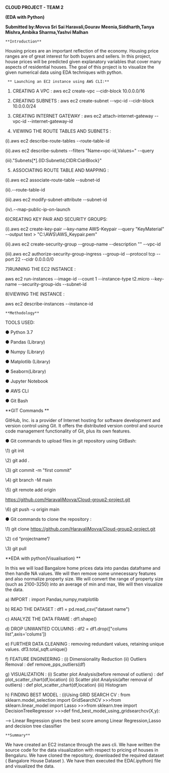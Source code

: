﻿  **CLOUD PROJECT - TEAM 2**

  **(EDA with Python)**

  **Submitted by:Movva  Sri Sai Haravali,Gourav Meenia,Siddharth,Tanya Mishra,Ambika Sharma,Yashvi Malhan**

    **Introduction**

Housing prices are an important reflection of the economy. Housing price ranges are of great interest for both buyers and sellers. In this project, house prices will be predicted 
given explanatory variables that cover many aspects of residential houses. The goal of this project is to visualize the given numerical data using EDA techniques with python.

     ** Launching an EC2 instance using AWS CLI:**

1) CREATING A VPC : aws ec2 create-vpc --cidr-block 10.0.0.0/16

2) CREATING SUBNETS : aws ec2 create-subnet --vpc-id <vpcId> --cidr-block 10.0.0.0/24

3) CREATING INTERNET GATEWAY : aws ec2 attach-internet-gateway --vpc-id <vpcId>--internet-gateway-id <InternetGatewayId>

4) VIEWING THE ROUTE TABLES AND SUBNETS : 

(i).aws ec2 describe-route-tables --route-table-id <RouteTableId>

(ii).aws ec2 describe-subnets --filters "Name=vpc-id,Values=<vpcId>" --query

(iii)."Subnets[\*].{ID:SubnetId,CIDR:CidrBlock}"


5) ASSOCIATING ROUTE TABLE AND MAPPING :

(i).aws ec2 associate-route-table --subnet-id <SubnetId> 
                                                      
(ii).--route-table-id <RouteTableId>

(iii).aws ec2 modify-subnet-attribute --subnet-id <SubnetId>

(iv).--map-public-ip-on-launch


6)CREATING KEY PAIR AND SECURITY GROUPS: 

(i).aws ec2 create-key-pair --key-name AWS-Keypair --query "KeyMaterial" --output text > "C:\AWS\AWS\_Keypair.pem"

(ii).aws ec2 create-security-group --group-name <security-group-name> --description "<description>" --vpc-id <vpcId>

(iii).aws ec2 authorize-security-group-ingress --group-id <GroupId> --protocol tcp --port 22 --cidr 0.0.0.0/0


7)RUNNING THE EC2 INSTANCE : 

aws ec2 run-instances --image-id <ami-id> --count 1 --instance-type t2.micro --key-name <Keypair-name> --security-group-ids <SecurityGroupId> --subnet-id <SubnetId>

8)VIEWING THE INSTANCE : 

aws ec2 describe-instances --instance-id <InstanceId>



    **Methodology**

TOOLS USED:

● Python 3.7

● Pandas (Library)

● Numpy (Library)

● Matplotlib (Library)

● Seaborn(Library)

● Jupyter Notebook

● AWS CLI

● Git Bash

   **GIT Commands **

GitHub, Inc. is a provider of Internet hosting for software development and version control using Git. It offers the distributed version control and source code
management functionality of Git, plus its own features.

● Git commands to upload files in git repository using GitBash:

\1) git init

\2) git add .

\3) git commit -m "first commit"

\4) git branch -M main

\5) git remote add origin

<https://github.com/HaravaliMovva/Cloud-group2-project.git>

\6) git push -u origin main

● Git commands to clone the repository :

\1) git clone <https://github.com/HaravaliMovva/Cloud-group2-project.git>

\2) cd “projectname”/

\3) git pull

   **EDA with python(Visualisation) **

In this we will load Bangalore home prices data into pandas dataframe and then handle NA values. We will then remove some unnecessary features and also normalize
property size. We will convert the range of property size (such as 2100-3250) into an average of min and max, We will then visualize the data.

a) IMPORT : import Pandas,numpy,matplotlib

b) READ THE DATASET : df1 = pd.read_csv("dataset name")

c) ANALYZE THE DATA FRAME : df1.shape()

d) DROP UNWANTED COLUMNS : df2 = df1.drop(["colums list",axis='colums'])

e) FURTHER DATA CLEANING : removing redundant values, retaining unique values. df3.total_sqft.unique()

f) FEATURE ENGINEERING : (i) Dimensionality Reduction 
                         (ii) Outliers Removal : def remove_pps_outliers(df)

g) VISUALIZATION : (i) Scatter plot Analysis(before removal of outliers) : def plot_scatter_chart(df,location) 
                   (ii) Scatter plot Analysis(after removal of outliers) : def plot_scatter_chart(df,location) 
                   (iii) Histogram

h) FINDING BEST MODEL : (i)Using GRID SEARCH CV : from sklearn.model_selection import GridSearchCV
                        	>>>from sklearn.linear_model import Lasso
                        	>>>from sklearn.tree import DecisionTreeRegressor
                        	>>>def find_best_model_using_gridsearchcv(X,y):

 -->  Linear Regression gives the best score among Linear Regression,Lasso and decision tree classifier


    **Summary**

We have created an EC2 instance through the aws cli. We have written the source code for the data visualization with respect to pricing of houses in
Bengaluru. We have cloned the repository, downloaded the required dataset ( Bangalore House Dataset ). We have then executed the
EDA(.ipython) file and visualized the data.

